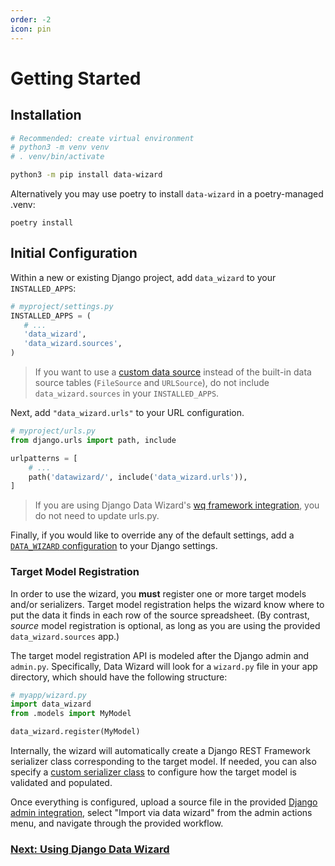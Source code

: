 ```yaml
---
order: -2
icon: pin
---
```


Getting Started
===============

## Installation

```bash
# Recommended: create virtual environment
# python3 -m venv venv
# . venv/bin/activate

python3 -m pip install data-wizard
```

Alternatively you may use poetry to install `data-wizard` in a poetry-managed .venv:

```
poetry install
```

## Initial Configuration

Within a new or existing Django project, add `data_wizard` to your `INSTALLED_APPS`:

```python
# myproject/settings.py
INSTALLED_APPS = (
   # ...
   'data_wizard',
   'data_wizard.sources',
)
```

> If you want to use a [custom data source][sources] instead of the built-in data source tables (`FileSource` and `URLSource`), do not include `data_wizard.sources` in your `INSTALLED_APPS`.

Next, add `"data_wizard.urls"` to your URL configuration.

```python
# myproject/urls.py
from django.urls import path, include

urlpatterns = [
    # ...
    path('datawizard/', include('data_wizard.urls')),
]
```

> If you are using Django Data Wizard's [wq framework integration][wq-setup], you do not need to update urls.py.

Finally, if you would like to override any of the default settings, add a [`DATA_WIZARD` configuration][settings] to your Django settings.

### Target Model Registration

In order to use the wizard, you **must** register one or more target models and/or serializers.  Target model registration helps the wizard know where to put the data it finds in each row of the source spreadsheet.  (By contrast, *source* model registration is optional, as long as you are using the provided `data_wizard.sources` app.)

The target model registration API is modeled after the  Django admin and `admin.py`.  Specifically, Data Wizard will look for a `wizard.py` file in your app directory, which should have the following structure:

```python
# myapp/wizard.py
import data_wizard
from .models import MyModel

data_wizard.register(MyModel)
```

Internally, the wizard will automatically create a Django REST Framework serializer class corresponding to the target model.  If needed, you can also specify a [custom serializer class][serializers] to configure how the target model is validated and populated.

Once everything is configured, upload a source file in the provided [Django admin integration][admin], select "Import via data wizard" from the admin actions menu, and navigate through the provided workflow.

### [Next: Using Django Data Wizard][workflow]

[sources]: ../sources.md
[wq-setup]: ../guides/integrate-with-wq-framework.md
[settings]: ../config/settings.md
[serializers]: ../config/serializers.md
[admin]: ../api/admin.md
[workflow]: ../guides/using-django-data-wizard.md
